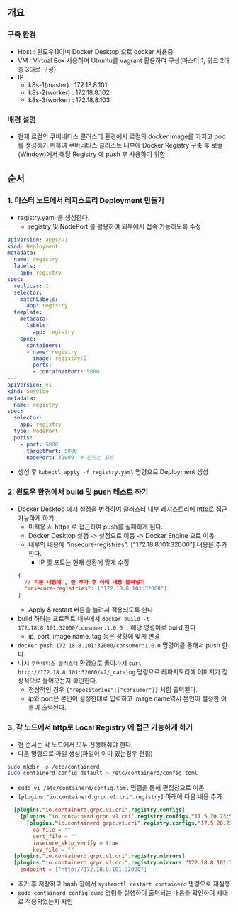 ## 개요
### 구축 환경
- Host : 윈도우11이며 Docker Desktop 으로 docker 사용중
- VM : Virtual Box 사용하며 Ubuntu를 vagrant 활용하여 구성(마스터 1, 워크 2대 총 3대로 구성)
- IP
    - k8s-1(master) : 172.18.8.101
    - k8s-2(worker) : 172.18.8.102
    - k8s-3(worker) : 172.18.8.103
### 배경 설명
- 현재 로컬의 쿠버네티스 클러스터 환경에서 로컬의 docker image를 가지고 pod를 생성하기 위하여 쿠버네티스 클러스트 내부에 Docker Registry 구축 후 로컬(Window)에서 해당 Registry 에 push 후 사용하기 위함

## 순서
### 1. 마스터 노드에서 레지스트리 Deployment 만들기
- registry.yaml 을 생성한다.
  - registry 및 NodePort 를 활용하여 외부에서 접속 가능하도록 수정
```yaml
apiVersion: apps/v1
kind: Deployment
metadata:
  name: registry
  labels:
    app: registry
spec:
  replicas: 1
  selector:
    matchLabels:
      app: registry
  template:
    metadata:
      labels:
        app: registry
    spec:
      containers:
      - name: registry
        image: registry:2
        ports:
        - containerPort: 5000
---
apiVersion: v1
kind: Service
metadata:
  name: registry
spec:
  selector:
    app: registry
  type: NodePort
  ports:
    - port: 5000
      targetPort: 5000
      nodePort: 32000  # 원하는 포트
```
- 생성 후 `kubectl apply -f registry.yaml` 명령으로 Deployment 생성

### 2. 윈도우 환경에서 build 및 push 테스트 하기
- Docker Desktop 에서 설정을 변경하여 클러스터 내부 레지스트리에 http로 접근 가능하게 하기
  - 미적용 시 https 로 접근하여 push를 실패하게 된다.
  - Docker Desktop 실행 -> 설정으로 이동 -> Docker Engine 으로 이동
  - 내부의 내용에 "insecure-registries": ["172.18.8.101:32000"] 내용을 추가한다.
    - IP 및 포트는 현재 상황에 맞게 수정
  ```json
  {
    // 기존 내용에 , 만 추가 후 아래 내용 붙혀넣기
    "insecure-registries": ["172.18.8.101:32000"]
  }
  ```
  - Apply & restart 버튼을 눌려서 적용되도록 한다
- build 하려는 프로젝트 내부에서 `docker build -t 172.18.8.101:32000/consumer:1.0.0 .` 해당 명령어로 build 한다
  - ip, port, image name, tag 등은 상황에 맞게 변경
- `docker push 172.18.8.101:32000/consumer:1.0.0` 명령어를 통해서 push 한다
- 다시 `쿠버네티스 클러스터` 환경으로 돌아가서 `curl http://172.18.8.101:32000/v2/_catalog` 명령으로 레파지토리에 이미지가 정상적으로 들어오는지 확인한다.
  - 정상적인 경우 `{"repositories":["consumer"]}` 처럼 출력된다.
  - ip와 port은 본인이 설정한대로 입력하고 image name역시 본인이 설정한 이름이 출력된다.

### 3. 각 노드에서 http로 Local Registry 에 접근 가능하게 하기
- 현 순서는 각 노드에서 모두 진행해줘야 한다.
- 다음 명령으로 파일 생성(파일이 이미 있는경우 편집)
```bash
sudo mkdir -p /etc/containerd
sudo containerd config default > /etc/containerd/config.toml
```
- `sudo vi /etc/containerd/config.toml` 명령을 통해 편집창으로 이동
- `[plugins."io.containerd.grpc.v1.cri".registry]` 아래에 다음 내용 추가
```toml
  [plugins."io.containerd.grpc.v1.cri".registry.configs]
    [plugins."io.containerd.grpc.v1.cri".registry.configs."17.5.20.23:5000"]
      [plugins."io.containerd.grpc.v1.cri".registry.configs."17.5.20.23:5000".tls]
        ca_file = ""
        cert_file = ""
        insecure_skip_verify = true
        key_file = ""
  [plugins."io.containerd.grpc.v1.cri".registry.mirrors]
  [plugins."io.containerd.grpc.v1.cri".registry.mirrors."172.18.8.101:32000"]
    endpoint = ["http://172.18.8.101:32000"]
```
- 추가 후 저장하고 bash 창에서 `systemctl restart containerd` 명령으로 재실행
- `sudo containerd config dump` 명령을 실행하여 출력되는 내용을 확인하여 제대로 적용되었는지 확인